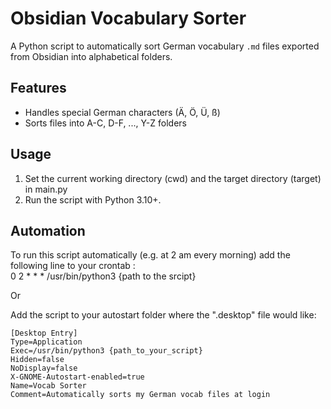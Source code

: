 # Obsidian Vocabulary Sorter

A Python script to automatically sort German vocabulary `.md` files exported from Obsidian into alphabetical folders.

## Features

- Handles special German characters (Ä, Ö, Ü, ß)
- Sorts files into A-C, D-F, ..., Y-Z folders

## Usage

1. Set the current working directory (cwd) and the target directory (target) in main.py
2. Run the script with Python 3.10+.

## Automation

To run this script automatically (e.g. at 2 am every morning) add the following line to your crontab :  
0 2 * * * /usr/bin/python3 {path to the srcipt}

Or

Add the script to your autostart folder where the ".desktop" file would like:

```
[Desktop Entry]
Type=Application
Exec=/usr/bin/python3 {path_to_your_script}
Hidden=false
NoDisplay=false
X-GNOME-Autostart-enabled=true
Name=Vocab Sorter
Comment=Automatically sorts my German vocab files at login
```